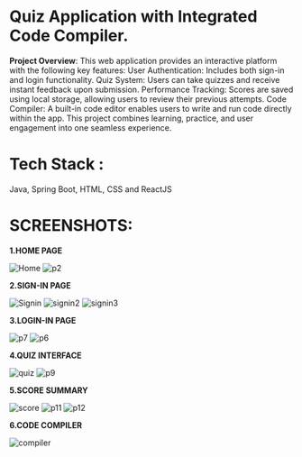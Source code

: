 # Quiz Application with Integrated Code Compiler.

**Project Overview**:
This web application provides an interactive platform with the following key features:
User Authentication: Includes both sign-in and login functionality.
Quiz System: Users can take quizzes and receive instant feedback upon submission.
Performance Tracking: Scores are saved using local storage, allowing users to review their previous attempts.
Code Compiler: A built-in code editor enables users to write and run code directly within the app.
This project combines learning, practice, and user engagement into one seamless experience.

# Tech Stack :

Java, Spring Boot, HTML, CSS and ReactJS


# SCREENSHOTS:


**1.HOME PAGE**


![Home](https://github.com/user-attachments/assets/6bfb470a-5481-4ae3-8040-4461e3ade884)
![p2](https://github.com/user-attachments/assets/496c524c-7bd3-4d0e-9279-fbb91c9c9802)


**2.SIGN-IN PAGE**


![Signin](https://github.com/user-attachments/assets/743525ae-0c27-45e8-8175-9c5650ed4989)
![signin2](https://github.com/user-attachments/assets/2a0acb97-255f-4963-b207-91a310a657a3)
![signin3](https://github.com/user-attachments/assets/3f72d2bf-fb93-4e8a-8579-d0745bb27e81)


**3.LOGIN-IN PAGE**


![p7](https://github.com/user-attachments/assets/d9b681c1-9240-4f5b-a109-415df6278669)
![p6](https://github.com/user-attachments/assets/fc841928-ec20-424a-b877-73d555991118)


**4.QUIZ INTERFACE**


![quiz](https://github.com/user-attachments/assets/86fddefd-c848-465b-87fe-cf87c01061c5)
![p9](https://github.com/user-attachments/assets/42beac6c-3751-4f40-a303-117d30671e93)


**5.SCORE SUMMARY**


![score](https://github.com/user-attachments/assets/2c872058-3218-4fc3-9f04-2c86e4678255)
![p11](https://github.com/user-attachments/assets/4cc2598d-d9e2-45a3-b9fd-847c2dd43940)
![p12](https://github.com/user-attachments/assets/b163e811-b8d5-4b3e-a6ff-6444e61026c1)


**6.CODE COMPILER**


![compiler](https://github.com/user-attachments/assets/ab23b967-5b99-43b9-a789-dedfcb72656f)





